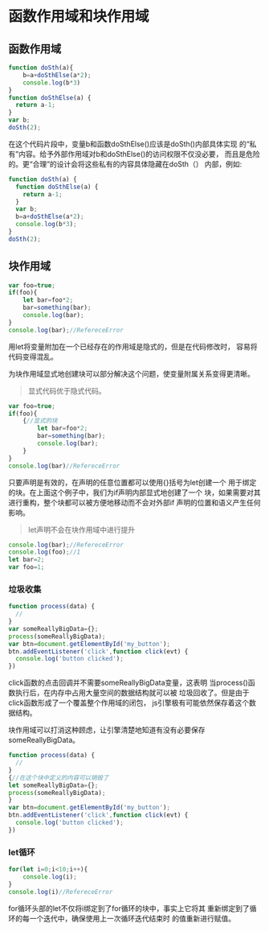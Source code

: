 # 函数作用域和块作用域
## 函数作用域
```javascript
function doSth(a){
	b=a+doSthElse(a*2);
	console.log(b*3)
}
function doSthElse(a) {
  return a-1;
}
var b;
doSth(2);
```
在这个代码片段中，变量b和函数doSthElse()应该是doSth()内部具体实现
的“私有”内容。给予外部作用域对b和doSthElse()的访问权限不仅没必要，
而且是危险的。更“合理”的设计会将这些私有的内容具体隐藏在doSth（）
内部，例如:
```javascript
function doSth(a) {
  function doSthElse(a) {
    return a-1;
  }
  var b;
  b=a+doSthElse(a*2);
  console.log(b*3);
}
doSth(2);
```
## 块作用域
```javascript
var foo=true;
if(foo){
	let bar=foo*2;
	bar=something(bar);
	console.log(bar);
}
console.log(bar);//RefereceError
```
用let将变量附加在一个已经存在的作用域是隐式的，但是在代码修改时，
容易将代码变得混乱。

为块作用域显式地创建块可以部分解决这个问题，使变量附属关系变得更清晰。
>显式代码优于隐式代码。

```javascript
var foo=true;
if(foo){
	{//显式的块
		let bar=foo*2;
		bar=something(bar);
		console.log(bar);
	}
}
console.log(bar)//RefereceError
```
只要声明是有效的，在声明的任意位置都可以使用{}括号为let创建一个
用于绑定的块。在上面这个例子中，我们为if声明内部显式地创建了一个
块，如果需要对其进行重构，整个块都可以被方便地移动而不会对外部if
声明的位置和语义产生任何影响。
>let声明不会在块作用域中进行提升
```javascript
console.log(bar);//RefereceError
console.log(foo);//1
let bar=2;
var foo=1;
```
### 垃圾收集
```javascript
function process(data) {
  //
}
var someReallyBigData={};
process(someReallyBigData);
var btn=document.getElementById('my_button');
btn.addEventListener('click',function click(evt) {
  console.log('button clicked');
})
```
click函数的点击回调并不需要someReallyBigData变量，这表明
当process()函数执行后，在内存中占用大量空间的数据结构就可以被
垃圾回收了。但是由于click函数形成了一个覆盖整个作用域的闭包，
js引擎极有可能依然保存着这个数据结构。

块作用域可以打消这种顾虑，让引擎清楚地知道有没有必要保存someReallyBigData。

```javascript
function process(data) {
  //
}
{//在这个块中定义的内容可以销毁了
let someReallyBigData={};	
process(someReallyBigData);
}
var btn=document.getElementById('my_button');
btn.addEventListener('click',function click(evt) {
  console.log('button clicked');
})
```
### let循环
```javascript
for(let i=0;i<10;i++){
	console.log(i);
}
console.log(i)//RefereceError
```
for循环头部的let不仅将i绑定到了for循环的块中，事实上它将其
重新绑定到了循环的每一个迭代中，确保使用上一次循环迭代结束时
的值重新进行赋值。
